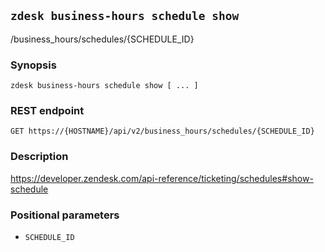 ## `zdesk business-hours schedule show`

/business_hours/schedules/{SCHEDULE_ID}

### Synopsis

    zdesk business-hours schedule show [ ... ]

### REST endpoint

    GET https://{HOSTNAME}/api/v2/business_hours/schedules/{SCHEDULE_ID}

### Description

https://developer.zendesk.com/api-reference/ticketing/schedules#show-schedule

### Positional parameters

* `SCHEDULE_ID`

